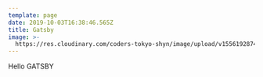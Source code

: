 ```yaml
---
template: page
date: 2019-10-03T16:38:46.565Z
title: Gatsby
image: >-
  https://res.cloudinary.com/coders-tokyo-shyn/image/upload/v1556192874/BLOG/1_pWGJIKats-zuumA3RQNEWQ_ysgut4.jpg
---
```

Hello GATSBY

